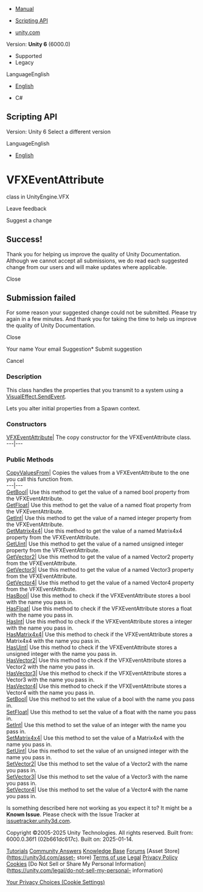 [ ]()

  * [Manual](../Manual/index.html)
  * [Scripting API](../ScriptReference/index.html)

  * [unity.com](https://unity.com/)

Version: **Unity 6** (6000.0)

  * Supported
  * Legacy

LanguageEnglish

  * [English]()

  * C#

[ ](https://docs.unity3d.com)

## Scripting API

Version: Unity 6 Select a different version

LanguageEnglish

  * [English]()

# VFXEventAttribute

class in UnityEngine.VFX

Leave feedback

Suggest a change

## Success!

Thank you for helping us improve the quality of Unity Documentation. Although
we cannot accept all submissions, we do read each suggested change from our
users and will make updates where applicable.

Close

## Submission failed

For some reason your suggested change could not be submitted. Please <a>try
again</a> in a few minutes. And thank you for taking the time to help us
improve the quality of Unity Documentation.

Close

Your name Your email Suggestion* Submit suggestion

Cancel

[ ]()

### Description

This class handles the properties that you transmit to a system using a
[VisualEffect.SendEvent](VFX.VisualEffect.SendEvent.html).

Lets you alter initial properties from a Spawn context.

### Constructors

[VFXEventAttribute](VFX.VFXEventAttribute-ctor.html)| The copy constructor for
the VFXEventAttribute class.  
---|---  
  
### Public Methods

[CopyValuesFrom](VFX.VFXEventAttribute.CopyValuesFrom.html)| Copies the values
from a VFXEventAttribute to the one you call this function from.  
---|---  
[GetBool](VFX.VFXEventAttribute.GetBool.html)| Use this method to get the
value of a named bool property from the VFXEventAttribute.  
[GetFloat](VFX.VFXEventAttribute.GetFloat.html)| Use this method to get the
value of a named float property from the VFXEventAttribute.  
[GetInt](VFX.VFXEventAttribute.GetInt.html)| Use this method to get the value
of a named integer property from the VFXEventAttribute.  
[GetMatrix4x4](VFX.VFXEventAttribute.GetMatrix4x4.html)| Use this method to
get the value of a named Matrix4x4 property from the VFXEventAttribute.  
[GetUint](VFX.VFXEventAttribute.GetUint.html)| Use this method to get the
value of a named unsigned integer property from the VFXEventAttribute.  
[GetVector2](VFX.VFXEventAttribute.GetVector2.html)| Use this method to get
the value of a named Vector2 property from the VFXEventAttribute.  
[GetVector3](VFX.VFXEventAttribute.GetVector3.html)| Use this method to get
the value of a named Vector3 property from the VFXEventAttribute.  
[GetVector4](VFX.VFXEventAttribute.GetVector4.html)| Use this method to get
the value of a named Vector4 property from the VFXEventAttribute.  
[HasBool](VFX.VFXEventAttribute.HasBool.html)| Use this method to check if the
VFXEventAttribute stores a bool with the name you pass in.  
[HasFloat](VFX.VFXEventAttribute.HasFloat.html)| Use this method to check if
the VFXEventAttribute stores a float with the name you pass in.  
[HasInt](VFX.VFXEventAttribute.HasInt.html)| Use this method to check if the
VFXEventAttribute stores a integer with the name you pass in.  
[HasMatrix4x4](VFX.VFXEventAttribute.HasMatrix4x4.html)| Use this method to
check if the VFXEventAttribute stores a Matrix4x4 with the name you pass in.  
[HasUint](VFX.VFXEventAttribute.HasUint.html)| Use this method to check if the
VFXEventAttribute stores a unsigned integer with the name you pass in.  
[HasVector2](VFX.VFXEventAttribute.HasVector2.html)| Use this method to check
if the VFXEventAttribute stores a Vector2 with the name you pass in.  
[HasVector3](VFX.VFXEventAttribute.HasVector3.html)| Use this method to check
if the VFXEventAttribute stores a Vector3 with the name you pass in.  
[HasVector4](VFX.VFXEventAttribute.HasVector4.html)| Use this method to check
if the VFXEventAttribute stores a Vector4 with the name you pass in.  
[SetBool](VFX.VFXEventAttribute.SetBool.html)| Use this method to set the
value of a bool with the name you pass in.  
[SetFloat](VFX.VFXEventAttribute.SetFloat.html)| Use this method to set the
value of a float with the name you pass in.  
[SetInt](VFX.VFXEventAttribute.SetInt.html)| Use this method to set the value
of an integer with the name you pass in.  
[SetMatrix4x4](VFX.VFXEventAttribute.SetMatrix4x4.html)| Use this method to
set the value of a Matrix4x4 with the name you pass in.  
[SetUint](VFX.VFXEventAttribute.SetUint.html)| Use this method to set the
value of an unsigned integer with the name you pass in.  
[SetVector2](VFX.VFXEventAttribute.SetVector2.html)| Use this method to set
the value of a Vector2 with the name you pass in.  
[SetVector3](VFX.VFXEventAttribute.SetVector3.html)| Use this method to set
the value of a Vector3 with the name you pass in.  
[SetVector4](VFX.VFXEventAttribute.SetVector4.html)| Use this method to set
the value of a Vector4 with the name you pass in.  
  
Is something described here not working as you expect it to? It might be a
**Known Issue**. Please check with the Issue Tracker at
[issuetracker.unity3d.com](https://issuetracker.unity3d.com).

Copyright ©2005-2025 Unity Technologies. All rights reserved. Built from:
6000.0.36f1 (02b661dc617c). Built on: 2025-01-14.

[Tutorials](https://unity3d.com/learn) [Community
Answers](https://answers.unity3d.com) [Knowledge
Base](https://support.unity3d.com/hc/en-us)
[Forums](https://forum.unity3d.com) [Asset Store](https://unity3d.com/asset-
store) [Terms of use](https://docs.unity3d.com/Manual/TermsOfUse.html)
[Legal](https://unity.com/legal) [Privacy
Policy](https://unity.com/legal/privacy-policy)
[Cookies](https://unity.com/legal/cookie-policy) [Do Not Sell or Share My
Personal Information](https://unity.com/legal/do-not-sell-my-personal-
information)

[Your Privacy Choices (Cookie Settings)](javascript:void\(0\);)

